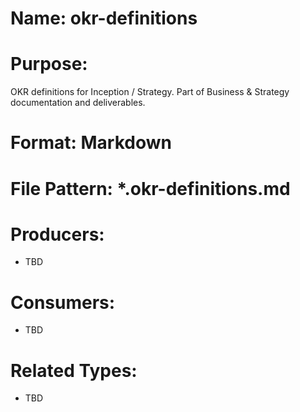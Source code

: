 # Name: okr-definitions

# Purpose:
OKR definitions for Inception / Strategy. Part of Business & Strategy documentation and deliverables.

# Format: Markdown

# File Pattern: *.okr-definitions.md

# Producers:
- TBD

# Consumers:
- TBD

# Related Types:
- TBD
